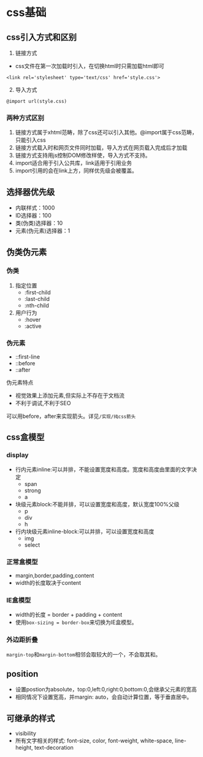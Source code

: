 # css基础

## css引入方式和区别

1. 链接方式

- css文件在第一次加载时引入，在切换html时只需加载html即可

```
<link rel='stylesheet' type='text/css' href='style.css'>
```

2. 导入方式

```
@import url(style.css)
```

### 两种方式区别

1. 链接方式属于xhtml范畴，除了css还可以引入其他。@import属于css范畴，只能引入css
2. 链接方式载入时和网页文件同时加载，导入方式在网页载入完成后才加载
3. 链接方式支持用js控制DOM修改样使，导入方式不支持。
4. import适合用于引入公共库，link适用于引用业务
5. import引用的会在link上方，同样优先级会被覆盖。

## 选择器优先级

- 内联样式：1000
- ID选择器：100
- 类(伪类)选择器：10
- 元素(伪元素)选择器：1

## 伪类伪元素

### 伪类

1. 指定位置
    - :first-child
    - :last-child
    - :nth-child
2. 用户行为
    - :hover
    - :active

### 伪元素

- ::first-line
- ::before
- ::after

伪元素特点

- 视觉效果上添加元素,但实际上不存在于文档流
- 不利于调试,不利于SEO

可以用before，after来实现箭头。详见```/实现/纯css箭头```

## css盒模型

### display

- 行内元素inline:可以并排，不能设置宽度和高度。宽度和高度由里面的文字决定
  - span
  - strong
  - a
- 块级元素block:不能并排，可以设置宽度和高度，默认宽度100%父级
  - p
  - div
  - h
- 行内块级元素inline-block:可以并排，可以设置宽度和高度
  - img
  - select

### 正常盒模型

- margin,border,padding,content
- width的长度取决于content

### IE盒模型

- width的长度 = border + padding + content
- 使用```box-sizing = border-box```来切换为IE盒模型。

### 外边距折叠

```margin-top```和```margin-bottom```相邻会取较大的一个，不会取其和。

## position

- 设置postion为absolute，top:0,left:0,right:0,bottom:0,会继承父元素的宽高
- 相同情况下设置宽高，并margin: auto，会自动计算位置，等于垂直居中。

## 可继承的样式

- visibility
- 所有文字相关的样式: font-size, color, font-weight, white-space, line-height, text-decoration